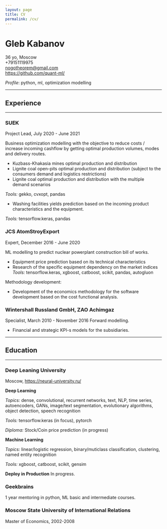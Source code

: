 ```yaml
---
layout: page
title: CV
permalink: /cv/
---
```


# Gleb Kabanov
36 yo, Moscow\
+79151119975\
nogotheorem@gmail.com\
https://github.com/quant-ml/

*Profile*: python, ml, optimization modelling

---
## Experience
---

### SUEK
Project Lead, July 2020 - June 2021

Business optimization modelling with the objective to reduce costs / increase incoming cashflow by getting optimal production volumes, modes and delivery routes.
* Kuzbass-Khakasia mines optimal production and distribution
* Lignite coal open-pits optimal production and distribution (subject to the consumers demand and logistics restrictions)
* Lignite coal optimal production and distribution with the multiple demand scenarios

*Tools:* gekko, cvxopt, pandas
* Washing facilities yields prediction based on the incoming product characteristics and the equipment.

*Tools:* tensorflow.keras, pandas

### JCS AtomStroyExport
Expert, December 2016 - June 2020

ML modelling to predict nuclear powerplant construction bill of works.
* Equipment price prediction based on its technical characteristics
* Research of the specific equipment dependency on the market indices
*Tools:* tensorflow.keras, xgboost, catboost, scikit, pandas, autogluon

Methodology development:
* Development of the economics methodology for the software development based on the cost functional analysis.

### Wintershall Russland GmbH, ZAO Achimgaz
Specialist, March 2010 - November 2016
Forward modelling.
* Financial and strategic KPI-s models for the subsidiaries.

---
## Education
---

### Deep Leaning University
Moscow, https://neural-university.ru/

**Deep Learning**

*Topics:* dense, convolutional, recurrent networks, text, NLP, time series, autoencoders, GANs, image/text segmentation, evolutionary algorithms, object detection, speech recognition

*Tools:* tensorflow.keras (in focus), pytorch

*Diploma:* Stock/Coin price prediction (in progress)

**Machine Learning**

*Topics:* linear/logistic regression, binary/muticlass classification, clustering, named entity recognition

*Tools:* xgboost, catboost, scikit, gensim

**Deploy in Production**
In progress.

### Geekbrains
1 year mentoring in python, ML basic and intermediate courses.

### Moscow State University of International Relations 
Master of Economics, 2002-2008
